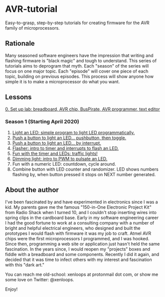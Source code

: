 # AVR-tutorial
Easy-to-grasp, step-by-step tutorials for creating firmware for the AVR family of microprocessors.

## Rationale

Many seasoned software engineers have the impression that writing and flashing firmware is "black magic" and tough to understand. This series of tutorials aims to deprogram that myth. Each "season" of the series will focus on one major topic. Each "episode" will cover one piece of each topic, building on previous episodes. This process will show anyone how simple it is to make a microprocessor do what you want.

## Lessons

[0. Set up lab: breadboard, AVR chip, BusPirate, AVR programmer, text editor](tutorials/00-00-lab-setup.md)

### Season 1 (Starting April 2020)
1. [Light an LED: simple program to light LED programmatically.](tutorials/01-01-LED-light.md)
1. [Push a button to light an LED... pushbutton, then toggle.](tutorials/01-02-LED-button.md)
1. [Push a button to light an LED... by interrupt.](tutorials/01-03-LED-button-interrupt.md)
1. [Flasher: intro to timer and interrupts to flash an LED.](tutorials/01-04-LED-flasher.md)
1. [Fun with the timer and LEDs: traffic lights!](tutorials/01-05-traffic-lights.md)
1. [Dimming light: intro to PWM to pulsate an LED.](tutorials/01-06-LED-PWM-pulse.md)
1. Fun with a numeric LED: countdown, cycle around.
1. Combine button with LED counter and randomizer. LED shows numbers flashing by, when button pressed it stops on NEXT number generated.


## About the author

I've been fascinated by and have experimented in electronics since I was a kid. My parents gave me the famous "150-in-One Electronic Project Kit" from Radio Shack when I turned 10, and I couldn't stop inserting wires into spring clips in the cardboard base. Early in my software engineering career I had the good fortune to work at a consulting company with a number of bright and helpful electrical engineers, who designed and built the prototypes I would flash with firmware it was my job to craft. Atmel AVR chips were the first microprocessors I programmed, and I was hooked. Since then, programming a web site or application just hasn't held the same fascination. In the years since, I would reopen my "projects" boxes and fiddle with a breadboard and some components. Recently I did it again, and decided that it was time to infect others with my interest and fascination with this "dark art."

You can reach me old-school: xenloops at protonmail dot com, or show me some love on Twitter: @xenloops.

Enjoy!
